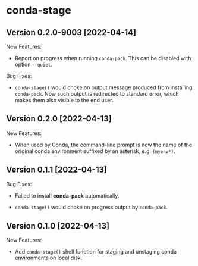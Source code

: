 # conda-stage

## Version 0.2.0-9003 [2022-04-14]

New Features:

* Report on progress when running `conda-pack`.  This can be disabled
  with option `--quiet`.

Bug Fixes:

* `conda-stage()` would choke on output message produced from installing
  `conda-pack`. Now such output is redirected to standard error, which
  makes them also visible to the end user.


## Version 0.2.0 [2022-04-13]

New Features:

* When used by Conda, the command-line prompt is now the name of the
  original conda environment suffixed by an asterisk, e.g. `(myenv*)`.


## Version 0.1.1 [2022-04-13]

Bug Fixes:

* Failed to install **conda-pack** automatically.

* `conda-stage()` would choke on progress output by `conda-pack`.


## Version 0.1.0 [2022-04-13]

New Features:

* Add `conda-stage()` shell function for staging and unstaging conda
  environments on local disk.
